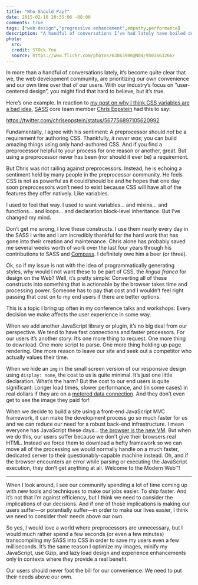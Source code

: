 ```yaml
---
title: "Who Should Pay?"
date: 2015-02-18 20:35:06 -08:00
comments: true
tags: ["web design","progressive enhancement",empathy,performance]
description: "A handful of conversations I’ve had lately have boiled down to the tradeoffs between what is more convenient for developers and what is more convenient for our customers. I thought it worth collecting my thoughts to share with you."
photo:
  src: 
  credit: STOck You
  source: https://www.flickr.com/photos/63863986@N04/9503663266/
---
```


In more than a handful of conversations lately, it’s become quite clear that we, the web development community, are prioritizing our own convenience and our own time over that of our users. With our industry’s focus on “user-centered design”, you might find that hard to believe, but it’s true.

<!-- more -->

Here’s one example. In reaction to [my post on why I think CSS variables are a bad idea](/notebook/css-variables-are-a-bad-idea/), [SASS](http://sass-lang.com) core team member [Chris Eppstein](https://twitter.com/chriseppstein/) had this to say:

https://twitter.com/chriseppstein/status/567756897105620992

Fundamentally, I agree with his sentiment: A preprocessor should *not* be a requirement for authoring CSS. Thankfully, *it never was*; you can build amazing things using only hand-authored CSS. And if you find a preprocessor helpful to your process for one reason or another, great. But using a preprocessor never has been (nor should it ever be) a requirement.

But Chris was not railing against preprocessors. Instead, he is echoing a sentiment held by many people in the preprocessor community. He feels CSS is not as powerful as it could/should be and he hopes that one day soon preprocessors won’t need to exist because CSS will have all of the features they offer natively. Like variables.

I used to feel that way. I used to want variables… and mixins… and functions… and loops… and declaration block-level inheritance. But I’ve changed my mind.

Don’t get me wrong, I love these constructs. I use them nearly every day in the SASS I write and I am incredibly thankful for the hard work that has gone into their creation and maintenance.  Chris alone has probably saved me several weeks worth of work over the last four years through his contributions to SASS and [Compass](http://compass-style.org/). I definitely owe him a beer (or three).

Ok, so if my issue is not with the idea of programmatically generating styles, why would I not want these to be part of CSS, the <i>lingua franca</i> for design on the Web? Well, it’s pretty simple: Converting all of these constructs into something that is actionable by the browser takes time and processing power. Someone has to pay that cost and I wouldn’t feel right passing that cost on to my end users if there are better options.

This is a topic I bring up often in my conference talks and workshops: Every decision we make affects the user experience in some way.

When we add another JavaScript library or plugin, it’s no big deal from our perspective. We tend to have fast connections and faster processors. For our users it’s another story: It’s one more thing to request. One more thing to download. One more script to parse. One more thing holding up page rendering. One more reason to leave our site and seek out a competitor who actually values their time.

When we hide an `img` in the small screen version of our responsive design using `display: none`, the cost to us is quite minimal. It’s just one little declaration. What’s the harm? But the cost to our end users is quite significant: Longer load times, slower performance, and (in some cases) in real dollars if they are on a [metered data connection](http://blog.kaspersky.com/cost-aware/). And they don’t even get to see the image they paid for!

When we decide to build a site using a front-end JavaScript MVC framework, it can make the development process go so much faster for us and we can reduce our need for a robust back-end infrastructure. I mean everyone has JavaScript these days… [the browser is the new VM](/notebook/a-fundamental-disconnect/). But when we do this, our users suffer because we don’t give their browsers real HTML. Instead we force them to download a hefty framework so we can move all of the processing we would normally handle on a much faster, dedicated server to their questionably-capable machine instead. Oh, and if the browser encounters an error while parsing or executing the JavaScript execution, they don’t get anything at all. Welcome to the Modern Web™!

<hr>

When I look around, I see our community spending a lot of time coming up with new tools and techniques to make our jobs easier. To ship faster. And it’s not that I’m against efficiency, but I think we need to consider the implications of our decisions. And if one of those implications is making our users suffer—or potentially suffer—in order to make our lives easier, I think we need to consider their needs above our own.

So yes, I would love a world where preprocessors are unnecessary, but I would much rather spend a few seconds (or even a few minutes) transcompiling my SASS into CSS in order to save my users even a few milliseconds. It’s the same reason I optimize my images, minify my JavaScript, use Gzip, and lazy load design and experience enhancements only in contexts where they provide a real benefit.

Our users should never foot the bill for our convenience. We need to put their needs above our own.
